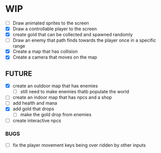 # WIP
- [ ] Draw animated sprites to the screen
- [x] Draw a controllable player to the screen
- [x] create gold that can be collected and spawned randomly
- [ ] Draw an enemy that path finds towards the player once in a specific range
- [x] Create a map that has collision
- [x] Create a camera that moves on the map
## FUTURE
- [x] create an outdoor map that has enemies
    - [ ] still need to make enemies thatb populate the world
- [ ] create an indoor map that has npcs and a shop
- [ ] add health and mana
- [x] add gold that drops
    - [ ] make the gold drop from enemies
- [ ] create interactive npcs
### BUGS
- [ ] fix the player movement keys being over ridden by other inputs
